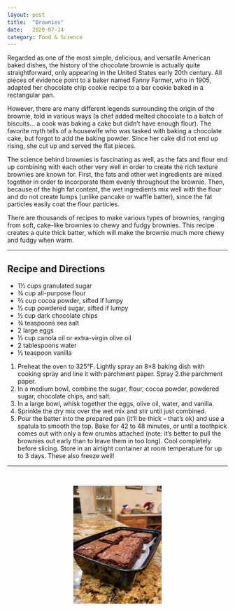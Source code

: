 ```yaml
---
layout: post
title:  "Brownies"
date:   2020-07-14
category: Food & Science
---
```

Regarded as one of the most simple, delicious, and versatile American baked dishes, the history of the chocolate brownie is actually quite straightforward, only appearing in the United States early 20th century. All pieces of evidence point to a baker named Fanny Farmer, who in 1905, adapted her chocolate chip cookie recipe to a bar cookie baked in a rectangular pan.

However, there are many different legends surrounding the origin of the brownie, told in various ways (a chef added melted chocolate to a batch of biscuits… a cook was baking a cake but didn’t have enough flour). The favorite myth tells of a housewife who was tasked with baking a chocolate cake, but forgot to add the baking powder. Since her cake did not end up rising, she cut up and served the flat pieces.

The science behind brownies is fascinating as well, as the fats and flour end up combining with each other very well in order to create the rich texture brownies are known for. First, the fats and other wet ingredients are mixed together in order to incorporate them evenly throughout the brownie. Then, because of the high fat content, the wet ingredients mix well with the flour and do not create lumps (unlike pancake or waffle batter), since the fat particles easily coat the flour particles.

There are thousands of recipes to make various types of brownies, ranging from soft, cake-like brownies to chewy and fudgy brownies. This recipe creates a quite thick batter, which will make the brownie much more chewy and fudgy when warm.

---

## Recipe and Directions

- 1½ cups granulated sugar
- ¾ cup all-purpose flour
- ⅔ cup cocoa powder, sifted if lumpy
- ½ cup powdered sugar, sifted if lumpy
- ½ cup dark chocolate chips
- ¾ teaspoons sea salt
- 2 large eggs
- ½ cup canola oil or extra-virgin olive oil
- 2 tablespoons water
- ½ teaspoon vanilla

1. Preheat the oven to 325°F. Lightly spray an 8×8 baking dish with cooking spray and line it with parchment paper. Spray 2.the parchment paper.
3. In a medium bowl, combine the sugar, flour, cocoa powder, powdered sugar, chocolate chips, and salt.
4. In a large bowl, whisk together the eggs, olive oil, water, and vanilla.
5. Sprinkle the dry mix over the wet mix and stir until just combined.
6. Pour the batter into the prepared pan (it’ll be thick – that’s ok) and use a spatula to smooth the top. Bake for 42 to 48 minutes, or until a toothpick comes out with only a few crumbs attached (note: it’s better to pull the brownies out early than to leave them in too long). Cool completely before slicing. Store in an airtight container at room temperature for up to 3 days. These also freeze well!

---
<br>

<p align="center">
  <img src="/images/brownies/brownies1.jpeg" width="40%" />
</p>